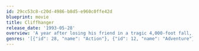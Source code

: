 ```yaml
---
id: 29cc53c8-c20d-4986-b8d5-e960c0ffe42d
blueprint: movie
title: Cliffhanger
release_date: '1993-05-28'
overview: 'A year after losing his friend in a tragic 4,000-foot fall, former ranger Gabe Walker and his partner, Hal, are called to return to the same peak to rescue a group of stranded climbers, only to learn the climbers are actually thieving hijackers who are looking for boxes full of money.'
genres: '[{"id": 28, "name": "Action"}, {"id": 12, "name": "Adventure"}, {"id": 53, "name": "Thriller"}]'
---
```


